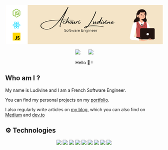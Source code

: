 ![Profile banner](./assets/profile-banner.png)
<p align="center"><a href="https://instagram.com/la.dev" target="blank" style="padding: 2px" > <img  src="https://i.imgur.com/OWdUupI.png" width="32" /></a> &nbsp;&nbsp; &nbsp;&nbsp;<a href="https://www.linkedin.com/in/ludivine-achouri/" target="blank" ><img  src="https://i.imgur.com/78apom3.png" width="32" /></a>



<p align="center">Hello 👋 ! </p>

<h2 align="left">Who am I ?</h1>

My name is Ludivine and I am a French Software Engineer.

You can find my personal projects on my [portfolio](http://www.ludivineachouri.com/). 

I also regularly write articles on [my blog](https://blog.ludivineachouri.com/), which you can also find on [Medium](https://medium.com/@la.dev) and [dev.to](https://dev.to/lachouri)

<h2 align="left">⚙️ Technologies</h1>

<p align="center"><img  src="https://img.shields.io/badge/-Javascript-%23F7DF1E" width="66" /> <img  src="https://img.shields.io/badge/-Typescript-%233178C6" width="66" /> <img  src="https://img.shields.io/badge/-CSS-%231572B6" width="34" /> <img  src="https://img.shields.io/badge/-Tailwind-%2306B6D4" width="56" />  <img  src="https://img.shields.io/badge/-HTML-%23E34F26" width="43" /> <img  src="https://img.shields.io/badge/-React-%2361DAFB" width="43" /> <img  src="https://img.shields.io/badge/-Vue-%234FC08D" width="31" /> <img  src="https://img.shields.io/badge/-Firebase-%23FFCA28" width="59" /> <img  src="https://img.shields.io/badge/-Figma-%23F24E1E" width="44" /></p>
